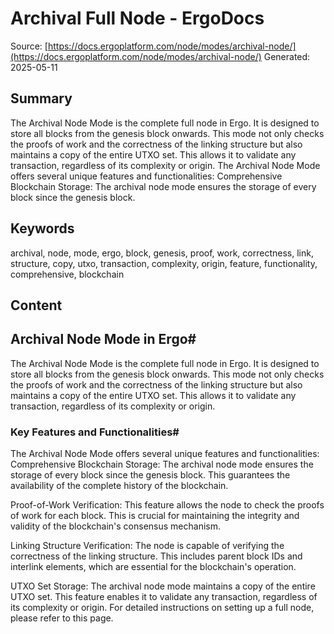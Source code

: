 # Archival Full Node - ErgoDocs
Source: [https://docs.ergoplatform.com/node/modes/archival-node/](https://docs.ergoplatform.com/node/modes/archival-node/)
Generated: 2025-05-11

## Summary
The Archival Node Mode is the complete full node in Ergo. It is designed to store all blocks from the genesis block onwards. This mode not only checks the proofs of work and the correctness of the linking structure but also maintains a copy of the entire UTXO set. This allows it to validate any transaction, regardless of its complexity or origin. The Archival Node Mode offers several unique features and functionalities: Comprehensive Blockchain Storage: The archival node mode ensures the storage of every block since the genesis block.

## Keywords
archival, node, mode, ergo, block, genesis, proof, work, correctness, link, structure, copy, utxo, transaction, complexity, origin, feature, functionality, comprehensive, blockchain

## Content
## Archival Node Mode in Ergo#
The Archival Node Mode is the complete full node in Ergo. It is designed to store all blocks from the genesis block onwards. This mode not only checks the proofs of work and the correctness of the linking structure but also maintains a copy of the entire UTXO set. This allows it to validate any transaction, regardless of its complexity or origin.

### Key Features and Functionalities#
The Archival Node Mode offers several unique features and functionalities:
Comprehensive Blockchain Storage: The archival node mode ensures the storage of every block since the genesis block. This guarantees the availability of the complete history of the blockchain.


Proof-of-Work Verification: This feature allows the node to check the proofs of work for each block. This is crucial for maintaining the integrity and validity of the blockchain's consensus mechanism.


Linking Structure Verification: The node is capable of verifying the correctness of the linking structure. This includes parent block IDs and interlink elements, which are essential for the blockchain's operation.


UTXO Set Storage: The archival node mode maintains a copy of the entire UTXO set. This feature enables it to validate any transaction, regardless of its complexity or origin.
For detailed instructions on setting up a full node, please refer to this page.
